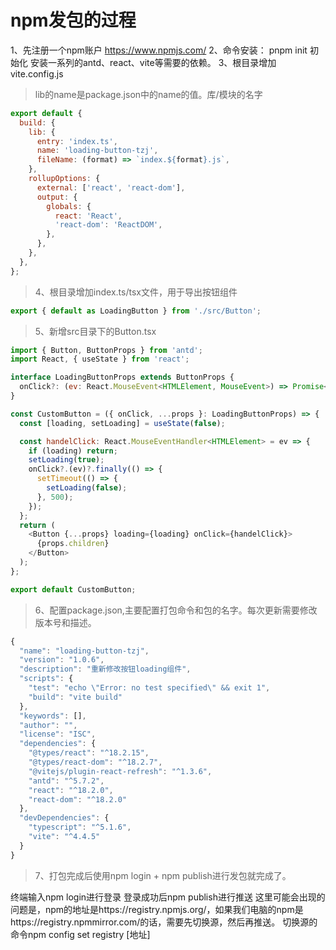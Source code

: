 

# npm发包的过程

1、先注册一个npm账户 https://www.npmjs.com/
2、命令安装：
pnpm init 初始化
安装一系列的antd、react、vite等需要的依赖。
3、根目录增加vite.config.js

> lib的name是package.json中的name的值。库/模块的名字
```js
export default {
  build: {
    lib: {
      entry: 'index.ts',
      name: 'loading-button-tzj',
      fileName: (format) => `index.${format}.js`,
    },
    rollupOptions: {
      external: ['react', 'react-dom'],
      output: {
        globals: {
          react: 'React',
          'react-dom': 'ReactDOM',
        },
      },
    },
  },
};
```
> 4、根目录增加index.ts/tsx文件，用于导出按钮组件
```js
export { default as LoadingButton } from './src/Button';
```
> 5、新增src目录下的Button.tsx
```js
import { Button, ButtonProps } from 'antd';
import React, { useState } from 'react';

interface LoadingButtonProps extends ButtonProps {
  onClick?: (ev: React.MouseEvent<HTMLElement, MouseEvent>) => Promise<void>;
}

const CustomButton = ({ onClick, ...props }: LoadingButtonProps) => {
  const [loading, setLoading] = useState(false);

  const handelClick: React.MouseEventHandler<HTMLElement> = ev => {
    if (loading) return;
    setLoading(true);
    onClick?.(ev)?.finally(() => {
      setTimeout(() => {
        setLoading(false);
      }, 500);
    });
  };
  return (
    <Button {...props} loading={loading} onClick={handelClick}>
      {props.children}
    </Button>
  );
};

export default CustomButton;

```

> 6、配置package.json,主要配置打包命令和包的名字。每次更新需要修改版本号和描述。
```js
{
  "name": "loading-button-tzj",
  "version": "1.0.6",
  "description": "重新修改按钮loading组件",
  "scripts": {
    "test": "echo \"Error: no test specified\" && exit 1",
    "build": "vite build"
  },
  "keywords": [],
  "author": "",
  "license": "ISC",
  "dependencies": {
    "@types/react": "^18.2.15",
    "@types/react-dom": "^18.2.7",
    "@vitejs/plugin-react-refresh": "^1.3.6",
    "antd": "^5.7.2",
    "react": "^18.2.0",
    "react-dom": "^18.2.0"
  },
  "devDependencies": {
    "typescript": "^5.1.6",
    "vite": "^4.4.5"
  }
}
```
> 7、打包完成后使用npm login + npm publish进行发包就完成了。

终端输入npm login进行登录
登录成功后npm publish进行推送
这里可能会出现的问题是，npm的地址是https://registry.npmjs.org/，如果我们电脑的npm是https://registry.npmmirror.com/的话，需要先切换源，然后再推送。
切换源的命令npm config set registry [地址]